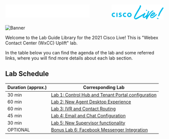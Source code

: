 <img src="labslive/cisco.png" align="left" />
<img src="labslive/CL2.png" align="right" />
<br />
<br />
&nbsp;
&nbsp;

![Banner](images/wxccbanner.jpg)

Welcome to the Lab Guide Library for the 2021 Cisco Live! This is "Webex Contact Center (WxCC) Uplift" lab. 

In the table below you can find the agenda of the lab and some referred links, where you will find more details about each lab section.

## Lab Schedule

| Duration (approx.) | Corresponding Lab |
| ---- | ----------------- |
| 30 min  | [Lab 1: Control Hub and Tenant Portal configuration](labslive/lab1.md) |
| 60 min  | [Lab 2: New Agent Desktop Experience](labslive/lab2.md) |
| 60 min  | [Lab 3: IVR and Contact Routing](labslive/lab3.md) |
| 45 min  | [Lab 4: Email and Chat Configuration](labslive/lab4.md)|
| 30 min  | [Lab 5: New Supervisor functionality](labslive/lab5.md) |
| OPTIONAL | [Bonus Lab 6: Facebook Messenger Integration](labslive/lab6.md) |


